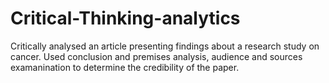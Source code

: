 # Critical-Thinking-analytics

Critically analysed an article presenting findings about a research study on cancer. Used conclusion and premises analysis, audience and sources examanination to determine the credibility of the paper.
